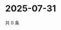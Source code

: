# 2025-07-31

共 0 条

<!-- BEGIN ZHIHUVIDEO -->
<!-- 最后更新时间 Thu Jul 31 2025 09:00:56 GMT+0800 (China Standard Time) -->

<!-- END ZHIHUVIDEO -->
